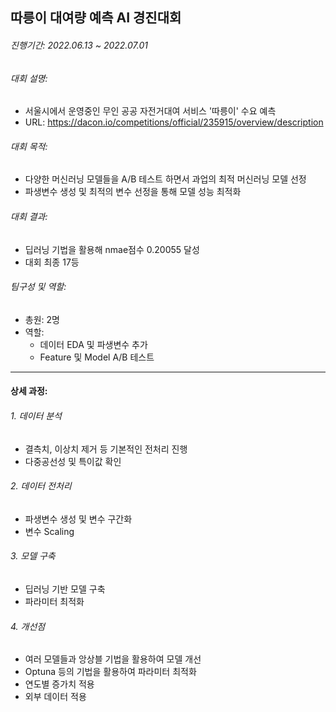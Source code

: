 ## 따릉이 대여량 예측 AI 경진대회  

###### 진행기간: 2022.06.13 ~ 2022.07.01
###### 대회 설명: 
- 서울시에서 운영중인 무인 공공 자전거대여 서비스 '따릉이' 수요 예측
- URL: https://dacon.io/competitions/official/235915/overview/description

###### 대회 목적: 
- 다양한 머신러닝 모델들을 A/B 테스트 하면서 과업의 최적 머신러닝 모델 선정
- 파생변수 생성 및 최적의 변수 선정을 통해 모델 성능 최적화

###### 대회 결과: 
- 딥러닝 기법을 활용해 nmae점수 0.20055 달성
- 대회 최종 17등

###### 팀구성 및 역할: 
- 총원: 2명
- 역할: 
  - 데이터 EDA 및 파생변수 추가
  - Feature 및 Model A/B 테스트
--------------------------------------------

#### 상세 과정:
###### 1. 데이터 분석
- 결측치, 이상치 제거 등 기본적인 전처리 진행
- 다중공선성 및 특이값 확인

###### 2. 데이터 전처리
- 파생변수 생성 및 변수 구간화
- 변수 Scaling

###### 3. 모델 구축
- 딥러닝 기반 모델 구축
- 파라미터 최적화

###### 4. 개선점
- 여러 모델들과 앙상블 기법을 활용하여 모델 개선
- Optuna 등의 기법을 활용하여 파라미터 최적화
- 연도별 증가치 적용
- 외부 데이터 적용
